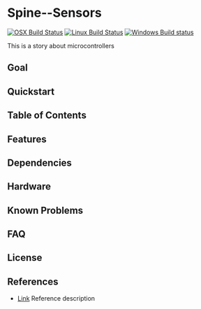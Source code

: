 # Spine--Sensors
[![OSX Build Status](https://github.com/autonomousrobotshq/Spine--Sensors/workflows/macos/badge.svg)](https://github.com/autonomousrobotshq/Spine--Sensors/actions?workflow=macos)
[![Linux Build Status](https://github.com/autonomousrobotshq/Spine--Sensors/workflows/linux/badge.svg)](https://github.com/autonomousrobotshq/Spine--Sensors/actions?workflow=linux)
[![Windows Build status](https://github.com/autonomousrobotshq/Spine--Sensors/workflows/windows/badge.svg)](https://github.com/autonomousrobotshq/Spine--Sensors/actions?workflow=windows)

This is a story about microcontrollers

## Goal

## Quickstart

## Table of Contents

## Features

## Dependencies

## Hardware

## Known Problems

## FAQ

## License

## References

* [Link](link) Reference description
